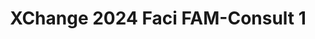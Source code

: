 ---
title: XChange 2024 Faci FAM-Consult 1
redirect_to: https://docs.google.com/spreadsheets/d/1ThqPh3Puz-IPybbzJo7v9NQNFrJfARvifGGQHBDSgsQ/edit?usp=drive_link
redirect_from: 
  - /XC24FAMConsult1
  - /xc24famconsult1
---